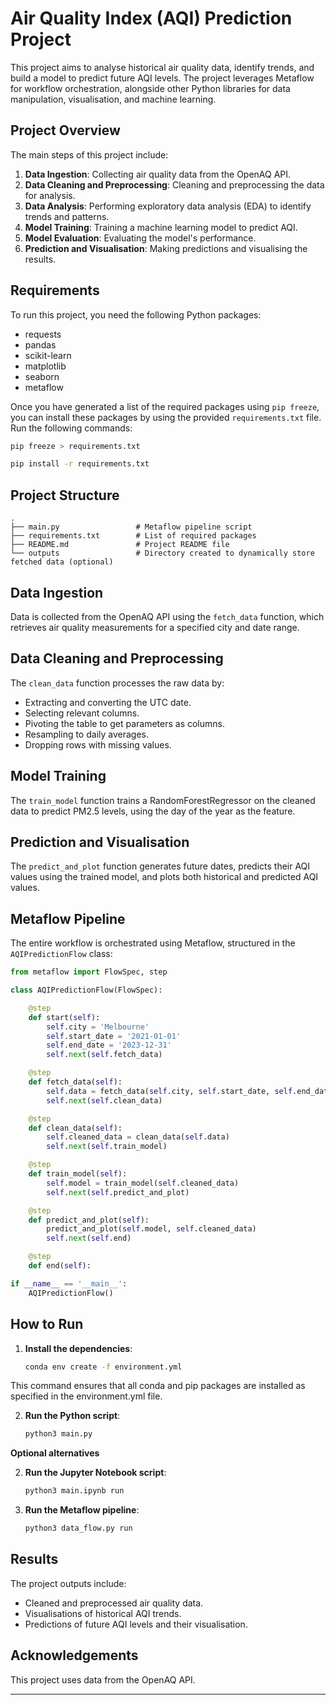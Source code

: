 
# Air Quality Index (AQI) Prediction Project

This project aims to analyse historical air quality data, identify trends, and build a model to predict future AQI levels. The project leverages Metaflow for workflow orchestration, alongside other Python libraries for data manipulation, visualisation, and machine learning.

## Project Overview

The main steps of this project include:

1. **Data Ingestion**: Collecting air quality data from the OpenAQ API.
2. **Data Cleaning and Preprocessing**: Cleaning and preprocessing the data for analysis.
3. **Data Analysis**: Performing exploratory data analysis (EDA) to identify trends and patterns.
4. **Model Training**: Training a machine learning model to predict AQI.
5. **Model Evaluation**: Evaluating the model's performance.
6. **Prediction and Visualisation**: Making predictions and visualising the results.

## Requirements

To run this project, you need the following Python packages:

- requests
- pandas
- scikit-learn
- matplotlib
- seaborn
- metaflow

Once you have generated a list of the required packages using `pip freeze`, you can install these packages by using the provided `requirements.txt` file. Run the following commands:

```sh
pip freeze > requirements.txt

pip install -r requirements.txt
```

## Project Structure

```
.
├── main.py                 # Metaflow pipeline script
├── requirements.txt        # List of required packages
├── README.md               # Project README file
└── outputs                 # Directory created to dynamically store fetched data (optional)
```

## Data Ingestion

Data is collected from the OpenAQ API using the `fetch_data` function, which retrieves air quality measurements for a specified city and date range.

## Data Cleaning and Preprocessing

The `clean_data` function processes the raw data by:
- Extracting and converting the UTC date.
- Selecting relevant columns.
- Pivoting the table to get parameters as columns.
- Resampling to daily averages.
- Dropping rows with missing values.

## Model Training

The `train_model` function trains a RandomForestRegressor on the cleaned data to predict PM2.5 levels, using the day of the year as the feature.

## Prediction and Visualisation

The `predict_and_plot` function generates future dates, predicts their AQI values using the trained model, and plots both historical and predicted AQI values.

## Metaflow Pipeline

The entire workflow is orchestrated using Metaflow, structured in the `AQIPredictionFlow` class:

```python
from metaflow import FlowSpec, step

class AQIPredictionFlow(FlowSpec):

    @step
    def start(self):
        self.city = 'Melbourne'
        self.start_date = '2021-01-01'
        self.end_date = '2023-12-31'
        self.next(self.fetch_data)

    @step
    def fetch_data(self):
        self.data = fetch_data(self.city, self.start_date, self.end_date)
        self.next(self.clean_data)

    @step
    def clean_data(self):
        self.cleaned_data = clean_data(self.data)
        self.next(self.train_model)

    @step
    def train_model(self):
        self.model = train_model(self.cleaned_data)
        self.next(self.predict_and_plot)

    @step
    def predict_and_plot(self):
        predict_and_plot(self.model, self.cleaned_data)
        self.next(self.end)

    @step
    def end(self):

if __name__ == '__main__':
    AQIPredictionFlow()
```

## How to Run

1. **Install the dependencies**:
    ```sh 
    conda env create -f environment.yml
    ```

This command ensures that all conda and pip packages are installed as specified in the environment.yml file.


2. **Run the Python script**:
    ```sh
    python3 main.py
    ```

**Optional alternatives**

2. **Run the Jupyter Notebook script**:
    ```sh
    python3 main.ipynb run
    ```

2. **Run the Metaflow pipeline**:
    ```sh
    python3 data_flow.py run
    ```

## Results

The project outputs include:

- Cleaned and preprocessed air quality data.
- Visualisations of historical AQI trends.
- Predictions of future AQI levels and their visualisation.

## Acknowledgements

This project uses data from the OpenAQ API.

---
